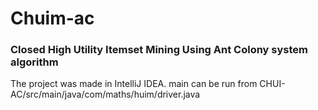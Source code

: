 # Chuim-ac
### Closed High Utility Itemset Mining Using Ant Colony system algorithm
The project was made in IntelliJ IDEA.
main can be run from CHUI-AC/src/main/java/com/maths/huim/driver.java
